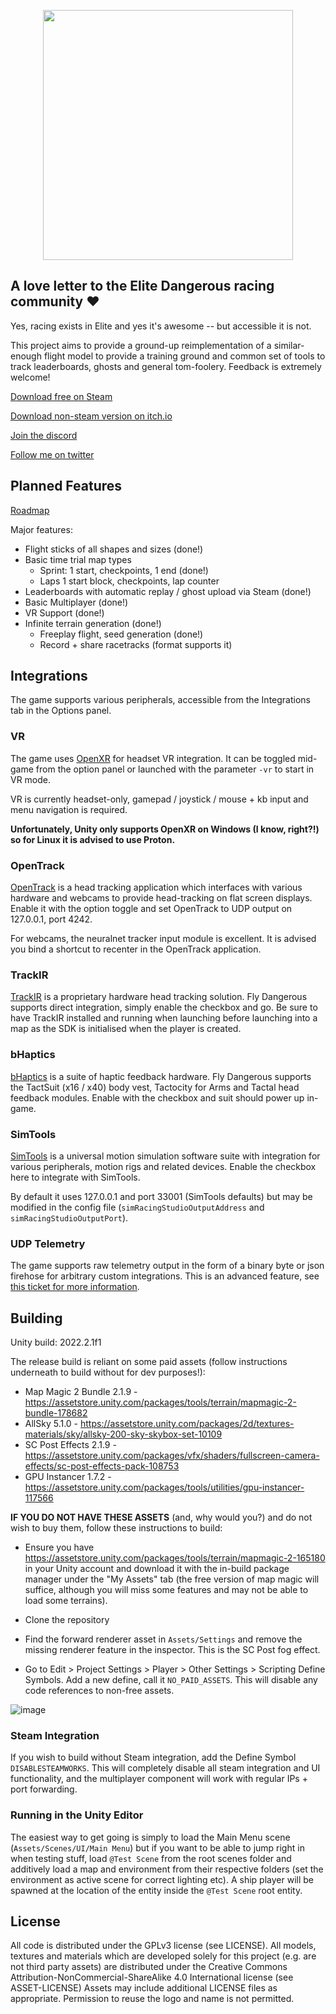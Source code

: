<p align="center">
    <img src="https://github.com/jukibom/FlyDangerous/blob/main/Assets/Textures/UI/logo-dropshadow.png" alt="" data-canonical-src="https://github.com/jukibom/FlyDangerous/blob/main/Assets/Textures/UI/logo-dropshadow.png" width="400" />
</p>

## A love letter to the Elite Dangerous racing community ❤

Yes, racing exists in Elite and yes it's awesome -- but accessible it is not. 

This project aims to provide a ground-up reimplementation of a similar-enough flight model to provide a training ground and common set of tools to track leaderboards, ghosts and general tom-foolery. Feedback is extremely welcome!

[Download free on Steam](https://steam.flydangero.us)

[Download non-steam version on itch.io](https://itch.flydangero.us)

[Join the discord](https://discord.flydangero.us)

[Follow me on twitter](https://juki.flydangero.us)

## Planned Features

[Roadmap](https://github.com/users/jukibom/projects/1/views/5)

Major features: 

* Flight sticks of all shapes and sizes (done!)
* Basic time trial map types
  * Sprint: 1 start, checkpoints, 1 end (done!)
  * Laps 1 start block, checkpoints, lap counter
* Leaderboards with automatic replay / ghost upload via Steam (done!)
* Basic Multiplayer (done!)
* VR Support (done!)
* Infinite terrain generation (done!)
  * Freeplay flight, seed generation (done!)
  * Record + share racetracks (format supports it)

## Integrations

The game supports various peripherals, accessible from the Integrations tab in the Options panel.

### VR

The game uses [OpenXR](https://www.khronos.org/openxr/) for headset VR integration. It can be toggled mid-game from the option panel or launched with the parameter `-vr` to start in VR mode.

VR is currently headset-only, gamepad / joystick / mouse + kb input and menu navigation is required.

**Unfortunately, Unity only supports OpenXR on Windows (I know, right?!) so for Linux it is advised to use Proton.**

### OpenTrack

[OpenTrack](https://github.com/opentrack/opentrack) is a head tracking application which interfaces with various hardware and webcams to provide head-tracking on flat screen displays.
Enable it with the option toggle and set OpenTrack to UDP output on 127.0.0.1, port 4242. 

For webcams, the neuralnet tracker input module is excellent. It is advised you bind a shortcut to recenter in the OpenTrack application.

### TrackIR

[TrackIR](https://www.trackir.com/) is a proprietary hardware head tracking solution. Fly Dangerous supports direct integration, simply enable the checkbox and go.
Be sure to have TrackIR installed and running when launching before launching into a map as the SDK is initialised when the player is created.

### bHaptics

[bHaptics](https://www.bhaptics.com/) is a suite of haptic feedback hardware. Fly Dangerous supports the TactSuit (x16 / x40) body vest, Tactocity for Arms and Tactal head feedback modules. Enable with the checkbox and suit should power up in-game.

### SimTools

[SimTools](https://simtools.us/) is a universal motion simulation software suite with integration for various peripherals, motion rigs and related devices. Enable the checkbox here to integrate with SimTools.

By default it uses 127.0.0.1 and port 33001 (SimTools defaults) but may be modified in the config file (`simRacingStudioOutputAddress` and `simRacingStudioOutputPort`).

### UDP Telemetry

The game supports raw telemetry output in the form of a binary byte or json firehose for arbitrary custom integrations. This is an advanced feature, see [this ticket for more information](https://github.com/jukibom/FlyDangerous/issues/115).

## Building

Unity build: 2022.2.1f1

The release build is reliant on some paid assets (follow instructions underneath to build without for dev purposes!):

* Map Magic 2 Bundle 2.1.9 - https://assetstore.unity.com/packages/tools/terrain/mapmagic-2-bundle-178682 
* AllSky 5.1.0 - https://assetstore.unity.com/packages/2d/textures-materials/sky/allsky-200-sky-skybox-set-10109
* SC Post Effects 2.1.9 - https://assetstore.unity.com/packages/vfx/shaders/fullscreen-camera-effects/sc-post-effects-pack-108753
* GPU Instancer 1.7.2 - https://assetstore.unity.com/packages/tools/utilities/gpu-instancer-117566

**IF YOU DO NOT HAVE THESE ASSETS** (and, why would you?) and do not wish to buy them, follow these instructions to build:

* Ensure you have https://assetstore.unity.com/packages/tools/terrain/mapmagic-2-165180 in your Unity account and download it with the in-build package manager under the "My Assets" tab (the free version of map magic will suffice, although you will miss some features and may not be able to load some terrains).
 
* Clone the repository

* Find the forward renderer asset in `Assets/Settings` and remove the missing renderer feature in the inspector. This is the SC Post fog effect.

* Go to Edit > Project Settings > Player > Other Settings > Scripting Define Symbols. Add a new define, call it `NO_PAID_ASSETS`. This will disable any code references to non-free assets.

![image](https://user-images.githubusercontent.com/5649179/121093848-8eabe400-c7e5-11eb-83a4-ba646ec68ffe.png)

### Steam Integration

If you wish to build without Steam integration, add the Define Symbol `DISABLESTEAMWORKS`. This will completely disable all steam integration and UI functionality, and the multiplayer component will work with regular IPs + port forwarding.

### Running in the Unity Editor

The easiest way to get going is simply to load the Main Menu scene (`Assets/Scenes/UI/Main Menu`) but if you want to be able to jump right in when testing stuff, load `@Test Scene` from the root scenes folder and additively load a map and environment from their respective folders (set the environment as active scene for correct lighting etc). A ship player will be spawned at the location of the entity inside the `@Test Scene` root entity.

## License

All code is distributed under the GPLv3 license (see LICENSE).
All models, textures and materials which are developed solely for this project (e.g. are not third party assets) are distributed under the Creative Commons Attribution-NonCommercial-ShareAlike 4.0 International license (see ASSET-LICENSE)
Assets may include additional LICENSE files as appropriate.
Permission to reuse the logo and name is not permitted.
